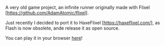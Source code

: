 A very old game project, an infinite runner originally made with Flixel [https://github.com/AdamAtomic/flixel].

Just recently I decided to port it to HaxeFlixel [https://haxeflixel.com/], as Flash is now obsolete, ande release it as open source.

You can play it in your browser [here](https://pavanz.itch.io/escape)!
